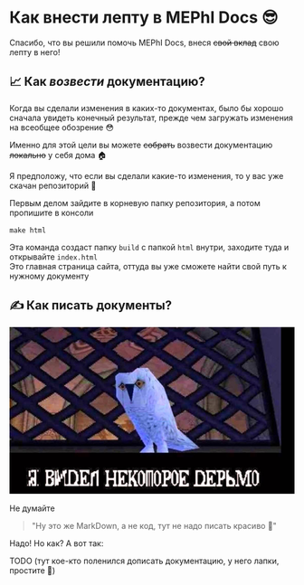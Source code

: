 # Как внести лепту в MEPhI Docs 😎

Спасибо, что вы решили помочь MEPhI Docs, внеся ~~свой вклад~~ свою лепту в него!

## 📈 Как *возвести* документацию?

Когда вы сделали изменения в каких-то документах, было бы хорошо сначала увидеть конечный результат, прежде чем загружать изменения на всеобщее обозрение 😳

Именно для этой цели вы можете ~~собрать~~ возвести документацию ~~локально~~ у себя дома 🏠

Я предположу, что если вы сделали какие-то изменения, то у вас уже скачан репозиторий 🤔

Первым делом зайдите в корневую папку репозитория, а потом пропишите в консоли

```console
make html
```

Эта команда создаст папку `build` c папкой `html` внутри, заходите туда и открывайте `index.html`  
Это главная страница сайта, оттуда вы уже сможете найти свой путь к нужному документу

## ✍ Как писать документы?

![Я ВИДЕЛ НЕКОТОРОЕ ДЕРЬМО (ГАРРИ ПОТТЕР)](docs/_static/images/wonky_ive_seen_some_shit.jpg)

Не думайте

> "Ну это же MarkDown, а не код, тут не надо писать красиво 💅"

Надо! Но как? А вот так:

TODO (тут кое-кто поленился дописать документацию, у него лапки, простите 🥺)
